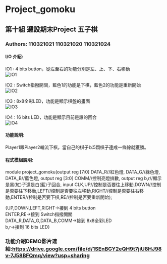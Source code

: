 # Project_gomoku
## 第十組 邏設期末Project 五子棋  
### Authors: 110321021 110321020 110321024  

#### I/O 介紹:  

IO1 : 4 bits button，從左至右的功能分別是左、上、下、右移動  
![IO1](https://user-images.githubusercontent.com/121676751/210128976-7f908ae0-c258-4957-bf69-789988ccbe9c.png)

IO2 : Switch指撥開關，藍色1的功能是下棋，藍色2的功能是重新開始  
![IO2](https://user-images.githubusercontent.com/121676751/210137357-6125a0d0-d85c-4740-81ad-eef3b7fd997a.png)

IO3 : 8x8全彩LED，功能是顯示棋盤的畫面  
![IO3](https://user-images.githubusercontent.com/121676751/210137476-747858f4-edfa-4151-ba0b-a50cbf35b526.png)

IO4 : 16 bits LED，功能是顯示目前是誰的回合  
![IO4](https://user-images.githubusercontent.com/121676751/210137516-ff916f29-ce59-43a8-a01b-bf84cdc80641.png)

#### 功能說明:  
Player1跟Player2輪流下棋，當自己的棋子以5顆棋子連成一條線就獲勝。  

#### 程式模組說明:  
module project_gomoku(output reg [7:0] DATA_R//紅色燈, DATA_G//綠色燈, DATA_B//藍色燈,
			 output reg [3:0] COMM//控制亮燈排數,
			 output reg b,r//顯示是黑(紅)子還是白(藍)子回合,
			 input CLK,UP//控制是否要往上移動,DOWN//控制是否要往下移動,LEFT//控制是否要往左移動,RIGHT//控制是否要往右移動,ENTER//控制是否要下棋,RE//控制是否要重新開始);
       
{UP,DOWN,LEFT,RIGHT->接到 4 bits button  
 ENTER,RE->接到 Switch指撥開關  
 DATA_R,DATA_G,DATA_B,COMM->接到 8x8全彩LED  
 b,r->接到 16 bits LED}  


### 功能介紹DEMO影片連結:https://drive.google.com/file/d/1SEnBGY2eQH9t7jiU8HJ98v-7J58BFQmq/view?usp=sharing
